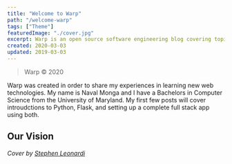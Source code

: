 ```yaml
---
title: "Welcome to Warp"
path: "/welcome-warp"
tags: ["Theme"]
featuredImage: "./cover.jpg"
excerpt: Warp is an open source software engineering blog covering topics in Python, JavaScript, and Machine Learning.
created: 2020-03-03
updated: 2019-03-03
---
```


> Warp © 2020

Warp was created in order to share my experiences in learning new web technologies. My name is Naval Monga and I have a Bachelors in Computer Science from the University of Maryland. My first few posts will cover introudctions to Python, Flask, and setting up a complete full stack app using both. 

## Our Vision

*Cover by [Stephen Leonardi](https://unsplash.com/@stephenleo1982)*
